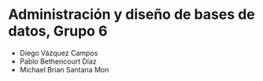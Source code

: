 # Administración y diseño de bases de datos, Grupo 6

- Diego Vázquez Campos
- Pablo Bethencourt Díaz
- Michael Brian Santana Mon
